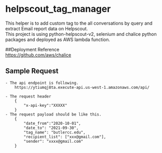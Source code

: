 # helpscout_tag_manager
This helper is to add custom tag to the all conversations by query and extract Email report data on Helpscout.<br> 
This project is using python-helpscout-v2, selenium and chalice python packages and deployed as AWS lambda function.
     
##Deployment
Reference <br>
<a href="https://github.com/aws/chalice">https://github.com/aws/chalice</a>

## Sample Request
    - The api endpoint is following.
        https://ytiumqj8ta.execute-api.us-west-1.amazonaws.com/api/
        
    - The request header
        {
            "x-api-key":"XXXXX"
        }
    - The request payload should be like this.
        {
            "date_from":"2020-10-01",
            "date_to": "2021-09-30",
            "tag_name": "butlercc.edu",
            "recipient_list": ["xxx@gmail.com"],
            "sender": "xxxx@gmail.com"
        }
    
